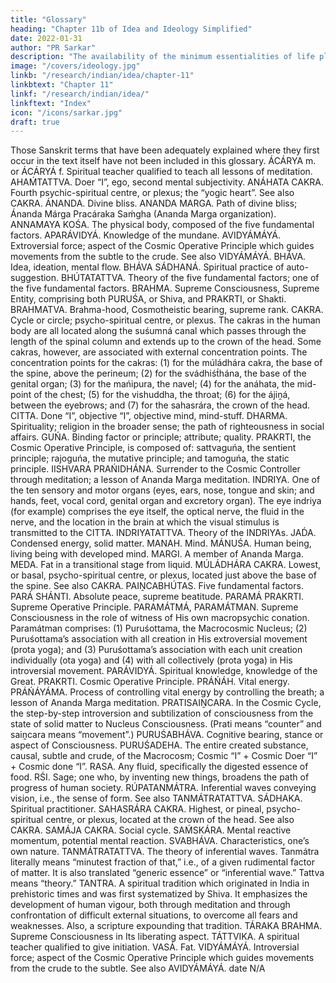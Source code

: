 ```yaml
---
title: "Glossary"
heading: "Chapter 11b of Idea and Ideology Simplified"
date: 2022-01-31
author: "PR Sarkar"
description: "The availability of the minimum essentialities of life plays a vital part not only in achieving world brotherhood, but also in the development of human personality"
image: "/covers/ideology.jpg"
linkb: "/research/indian/idea/chapter-11"
linkbtext: "Chapter 11"
linkf: "/research/indian/idea/"
linkftext: "Index"
icon: "/icons/sarkar.jpg"
draft: true
---
```



Those Sanskrit terms that have been adequately explained where they first occur in the text itself have not been included in this glossary.
ÁCÁRYA m. or ÁCÁRYÁ f. Spiritual teacher qualified to teach all lessons of meditation.
AHAḾTATTVA. Doer “I”, ego, second mental subjectivity.
ANÁHATA CAKRA. Fourth psychic-spiritual centre, or plexus; the “yogic heart”. See also CAKRA.
ÁNANDA. Divine bliss.
ANANDA MARGA. Path of divine bliss; Ánanda Márga Pracáraka Saḿgha (Ananda Marga organization).
ANNAMAYA KOŚA. The physical body, composed of the five fundamental factors.
APARÁVIDYÁ. Knowledge of the mundane.
AVIDYÁMÁYÁ. Extroversial force; aspect of the Cosmic Operative Principle which guides movements from the subtle to the crude. See also VIDYÁMÁYÁ.
BHÁVA. Idea, ideation, mental flow.
BHÁVA SÁDHANÁ. Spiritual practice of auto-suggestion.
BHÚTATATTVA. Theory of the five fundamental factors; one of the five fundamental factors.
BRAHMA. Supreme Consciousness, Supreme Entity, comprising both PURUŚA, or Shiva, and PRAKRTI, or Shakti.
BRAHMATVA. Brahma-hood, Cosmotheistic bearing, supreme rank.
CAKRA. Cycle or circle; psycho-spiritual centre, or plexus. The cakras in the human body are all located along the suśumná canal which passes through the length of the spinal column and extends up to the crown of the head. Some cakras, however, are associated with external concentration points. The concentration points for the cakras: (1) for the múládhára cakra, the base of the spine, above the perineum; (2) for the svádhiśt́hána, the base of the genital organ; (3) for the mańipura, the navel; (4) for the anáhata, the mid-point of the chest; (5) for the vishuddha, the throat; (6) for the ájiṋá, between the eyebrows; and (7) for the sahasrára, the crown of the head.
CITTA. Done “I”, objective “I”, objective mind, mind-stuff.
DHARMA. Spirituality; religion in the broader sense; the path of righteousness in social affairs.
GUŃA. Binding factor or principle; attribute; quality. PRAKRTI, the Cosmic Operative Principle, is composed of: sattvaguńa, the sentient principle; rajoguńa, the mutative principle; and tamoguńa, the static principle.
IISHVARA PRAŃIDHÁNA. Surrender to the Cosmic Controller through meditation; a lesson of Ananda Marga meditation.
INDRIYA. One of the ten sensory and motor organs (eyes, ears, nose, tongue and skin; and hands, feet, vocal cord, genital organ and excretory organ). The eye indriya (for example) comprises the eye itself, the optical nerve, the fluid in the nerve, and the location in the brain at which the visual stimulus is transmitted to the CITTA.
INDRIYATATTVA. Theory of the INDRIYAs.
JAD́A. Condensed energy, solid matter.
MANAH. Mind.
MÁNUŚA. Human being, living being with developed mind.
MARGI. A member of Ananda Marga.
MEDA. Fat in a transitional stage from liquid.
MÚLÁDHÁRA CAKRA. Lowest, or basal, psycho-spiritual centre, or plexus, located just above the base of the spine. See also CAKRA.
PAIṊCABHÚTAS. Five fundamental factors.
PARÁ SHÁNTI. Absolute peace, supreme beatitude.
PARAMÁ PRAKRTI. Supreme Operative Principle.
PARAMÁTMÁ, PARAMÁTMAN. Supreme Consciousness in the role of witness of His own macropsychic conation. Paramátman comprises: (1) Puruśottama, the Macrocosmic Nucleus; (2) Puruśottama’s association with all creation in His extroversial movement (prota yoga); and (3) Puruśottama’s association with each unit creation individually (ota yoga) and (4) with all collectively (prota yoga) in His introversial movement.
PARÁVIDYÁ. Spiritual knowledge, knowledge of the Great.
PRAKRTI. Cosmic Operative Principle.
PRÁŃÁH. Vital energy.
PRÁŃÁYÁMA. Process of controlling vital energy by controlling the breath; a lesson of Ananda Marga meditation.
PRATISAIṊCARA. In the Cosmic Cycle, the step-by-step introversion and subtilization of consciousness from the state of solid matter to Nucleus Consciousness. (Prati means “counter” and saiṋcara means “movement”.)
PURUŚABHÁVA. Cognitive bearing, stance or aspect of Consciousness.
PURUŚADEHA. The entire created substance, causal, subtle and crude, of the Macrocosm; Cosmic “I” + Cosmic Doer “I” + Cosmic done “I”.
RASA. Any fluid, specifically the digested essence of food.
RŚI. Sage; one who, by inventing new things, broadens the path of progress of human society.
RÚPATANMÁTRA. Inferential waves conveying vision, i.e., the sense of form. See also TANMÁTRATATTVA.
SÁDHAKA. Spiritual practitioner.
SAHASRÁRA CAKRA. Highest, or pineal, psycho-spiritual centre, or plexus, located at the crown of the head. See also CAKRA.
SAMÁJA CAKRA. Social cycle.
SAḾSKÁRA. Mental reactive momentum, potential mental reaction.
SVABHÁVA. Characteristics, one’s own nature.
TANMÁTRATATTVA. The theory of inferential waves. Tanmátra literally means “minutest fraction of that,” i.e., of a given rudimental factor of matter. It is also translated “generic essence” or “inferential wave.” Tattva means “theory.”
TANTRA. A spiritual tradition which originated in India in prehistoric times and was first systematized by Shiva. It emphasizes the development of human vigour, both through meditation and through confrontation of difficult external situations, to overcome all fears and weaknesses. Also, a scripture expounding that tradition.
TÁRAKA BRAHMA. Supreme Consciousness in Its liberating aspect.
TÁTTVIKA. A spiritual teacher qualified to give initiation.
VASÁ. Fat.
VIDYÁMÁYÁ. Introversial force; aspect of the Cosmic Operative Principle which guides movements from the crude to the subtle. See also AVIDYÁMÁYÁ.
date N/A
